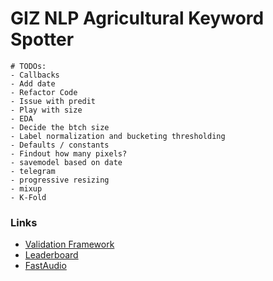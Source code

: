 # GIZ NLP Agricultural Keyword Spotter

```
# TODOs:
- Callbacks
- Add date
- Refactor Code
- Issue with predit
- Play with size
- EDA 
- Decide the btch size
- Label normalization and bucketing thresholding
- Defaults / constants
- Findout how many pixels?
- savemodel based on date
- telegram
- progressive resizing
- mixup
- K-Fold 
```

### Links
- [Validation Framework](https://docs.google.com/spreadsheets/d/1_UMYWimZsuKXVwp3Qt8TRhReEMwGGOoe7Ek-8Y1GmMA/edit?usp=sharing)
- [Leaderboard](https://zindi.africa/competitions/giz-nlp-agricultural-keyword-spotter/leaderboard)
- [FastAudio](https://fastaudio.github.io)

